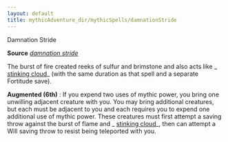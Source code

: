 ```yaml
---
layout: default
title: mythicAdventure_dir/mythicSpells/damnationStride
---
```

Damnation Stride

**Source** [_damnation stride_](advancedRaceGuid_dir/featuredRaces/tieflings#_damnation-stride)

The burst of fire created reeks of sulfur and brimstone and also acts like _ [stinking cloud](spell_dir/stinkingCloud#_stinking-cloud)_ (with the same duration as that spell and a separate Fortitude save).

**Augmented (6th)** : If you expend two uses of mythic power, you bring one unwilling adjacent creature with you. You may bring additional creatures, but each must be adjacent to you and each requires you to expend one additional use of mythic power. These creatures must first attempt a saving throw against the burst of flame and _ [stinking cloud](spells/stinkingCloud#_stinking-cloud)_, then can attempt a Will saving throw to resist being teleported with you.

